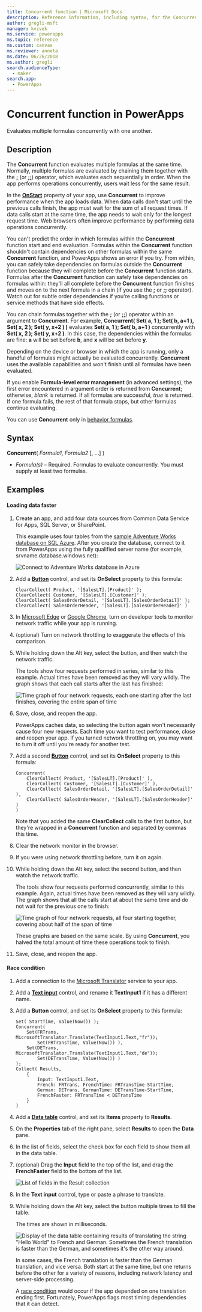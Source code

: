 ```yaml
---
title: Concurrent function | Microsoft Docs
description: Reference information, including syntax, for the Concurrent function in PowerApps
author: gregli-msft
manager: kvivek
ms.service: powerapps
ms.topic: reference
ms.custom: canvas
ms.reviewer: anneta
ms.date: 06/26/2018
ms.author: gregli
search.audienceType: 
  - maker
search.app: 
  - PowerApps
---
```

# Concurrent function in PowerApps
Evaluates multiple formulas concurrently with one another.

## Description
The **Concurrent** function evaluates multiple formulas at the same time. Normally, multiple formulas are evaluated by chaining them together with the [**;**](operators.md) (or [**;;**](operators.md)) operator, which evaluates each sequentially in order. When the app performs operations concurrently, users wait less for the same result.

In the [**OnStart**](../controls/control-screen.md) property of your app, use **Concurrent** to improve performance when the app loads data. When data calls don't start until the previous calls finish, the app must wait for the sum of all request times. If data calls start at the same time, the app needs to wait only for the longest request time. Web browsers often improve performance by performing data operations concurrently.

You can't predict the order in which formulas within the **Concurrent** function start and end evaluation. Formulas within the **Concurrent** function shouldn't contain dependencies on other formulas within the same **Concurrent** function, and PowerApps shows an error if you try. From within, you can safely take dependencies on formulas outside the **Concurrent** function because they will complete before the **Concurrent** function starts. Formulas after the **Concurrent** function can safely take dependencies on formulas within: they'll all complete before the **Concurrent** function finishes and moves on to the next formula in a chain (if you use the **;** or **;;** operator). Watch out for subtle order dependencies if you're calling functions or service methods that have side effects.

You can chain formulas together with the **;** (or **;;**) operator within an argument to **Concurrent**. For example, **Concurrent( Set( a, 1 ); Set( b, a+1 ), Set( x, 2 ); Set( y, x+2 ) )** evaluates **Set( a, 1 ); Set( b, a+1 )** concurrently with **Set( x, 2 ); Set( y, x+2 )**. In this case, the dependencies within the formulas are fine: **a** will be set before **b**, and **x** will be set before **y**.

Depending on the device or browser in which the app is running, only a handful of formulas might actually be evaluated concurrently. **Concurrent** uses the available capabilities and won't finish until all formulas have been evaluated.

If you enable **Formula-level error management** (in advanced settings), the first error encountered in argument order is returned from **Concurrent**; otherwise, *blank* is returned. If all formulas are successful, *true* is returned. If one formula fails, the rest of that formula stops, but other formulas continue evaluating.

You can use **Concurrent** only in [behavior formulas](../working-with-formulas-in-depth.md).

## Syntax
**Concurrent**( *Formula1*, *Formula2* [, ...] )

* *Formula(s)* – Required. Formulas to evaluate concurrently. You must supply at least two formulas.

## Examples

#### Loading data faster

1. Create an app, and add four data sources from Common Data Service for Apps, SQL Server, or SharePoint. 

    This example uses four tables from the [sample Adventure Works database on SQL Azure](https://docs.microsoft.com/azure/sql-database/sql-database-get-started-portal). After you create the database, connect to it from PowerApps using the fully qualified server name (for example, srvname.database.windows.net):

	![Connect to Adventure Works database in Azure](media/function-concurrent/connect-database.png)

2. Add a **[Button](../controls/control-button.md)** control, and set its **OnSelect** property to this formula:

	```powerapps-dot
	ClearCollect( Product, '[SalesLT].[Product]' );
	ClearCollect( Customer, '[SalesLT].[Customer]' );
	ClearCollect( SalesOrderDetail, '[SalesLT].[SalesOrderDetail]' ); 
	ClearCollect( SalesOrderHeader, '[SalesLT].[SalesOrderHeader]' )
	```

3. In [Microsoft Edge](https://docs.microsoft.com/microsoft-edge/devtools-guide/network) or [Google Chrome](https://developers.google.com/web/tools/chrome-devtools/network-performance/), turn on developer tools to monitor network traffic while your app is running.

1. (optional) Turn on network throttling to exaggerate the effects of this comparison.

4. While holding down the Alt key, select the button, and then watch the network traffic.

    The tools show four requests performed in series, similar to this example.  Actual times have been removed as they will vary wildly.  The graph shows that each call starts after the last has finished:

	![Time graph of four network requests, each one starting after the last finishes, covering the entire span of time](media/function-concurrent/chained-network.png)

5. Save, close, and reopen the app.

    PowerApps caches data, so selecting the button again won't necessarily cause four new requests. Each time you want to test performance, close and reopen your app. If you turned network throttling on, you may want to turn it off until you're ready for another test.

1. Add a second **[Button](../controls/control-button.md)** control, and set its **OnSelect** property to this formula:

	```powerapps-dot
	Concurrent( 
		ClearCollect( Product, '[SalesLT].[Product]' ), 
		ClearCollect( Customer, '[SalesLT].[Customer]' ),
		ClearCollect( SalesOrderDetail, '[SalesLT].[SalesOrderDetail]' ),
		ClearCollect( SalesOrderHeader, '[SalesLT].[SalesOrderHeader]' )
	)
	```

	Note that you added the same **ClearCollect** calls to the first button, but they're wrapped in a **Concurrent** function and separated by commas this time.

2. Clear the network monitor in the browser.

1. If you were using network throttling before, turn it on again.

3. While holding down the Alt key, select the second button, and then watch the network traffic.

    The tools show four requests performed concurrently, similar to this example.  Again, actual times have been removed as they will vary wildly.  The graph shows that all the calls start at about the same time and do not wait for the previous one to finish:

	![Time graph of four network requests, all four starting together, covering about half of the span of time](media/function-concurrent/concurrent-network.png)

	These graphs are based on the same scale. By using **Concurrent**, you halved the total amount of time these operations took to finish. 

5. Save, close, and reopen the app.

#### Race condition

1. Add a connection to the [Microsoft Translator](../connections/connection-microsoft-translator.md) service to your app.

2. Add a [**Text input**](../controls/control-text-input.md) control, and rename it **TextInput1** if it has a different name.

3. Add a **Button** control, and set its **OnSelect** property to this formula:

	```powerapps-dot
	Set( StartTime, Value(Now()) );
	Concurrent(
    	Set(FRTrans, MicrosoftTranslator.Translate(TextInput1.Text,"fr")); 
			Set(FRTransTime, Value(Now()) ),
    	Set(DETrans, MicrosoftTranslator.Translate(TextInput1.Text,"de")); 
			Set(DETransTime, Value(Now()) )
	);
	Collect( Results,
		{ 
			Input: TextInput1.Text,
			French: FRTrans, FrenchTime: FRTransTime-StartTime, 
			German: DETrans, GermanTime: DETransTime-StartTime, 
			FrenchFaster: FRTransTime < DETransTime
    	}
	)
	```

4. Add a [**Data table**](../controls/control-data-table.md) control, and set its **Items** property to **Results**.

1. On the **Properties** tab of the right pane, select **Results** to open the **Data** pane.

1. In the list of fields, select the check box for each field to show them all in the data table.

1. (optional) Drag the **Input** field to the top of the list, and drag the **FrenchFaster** field to the bottom of the list.

	![List of fields in the Result collection](media/function-concurrent/field-list.png) 

6. In the **Text input** control, type or paste a phrase to translate.

7. While holding down the Alt key, select the button multiple times to fill the table.

    The times are shown in milliseconds.
  
	![Display of the data table containing results of translating the string "Hello World" to French and German. Sometimes the French translation is faster than the German, and sometimes it's the other way around.](media/function-concurrent/race-condition.png) 

	In some cases, the French translation is faster than the German translation, and vice versa. Both start at the same time, but one returns before the other for a variety of reasons, including network latency and server-side processing.

	A [race condition](https://en.wikipedia.org/wiki/Race_condition) would occur if the app depended on one translation ending first. Fortunately, PowerApps flags most timing dependencies that it can detect.
